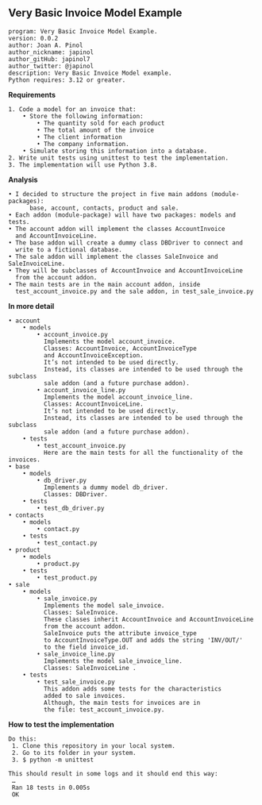 ## Very Basic Invoice Model Example

	program: Very Basic Invoice Model Example.
	version: 0.0.2
	author: Joan A. Pinol
	author_nickname: japinol
	author_gitHub: japinol7
	author_twitter: @japinol
	description: Very Basic Invoice Model example.
	Python requires: 3.12 or greater.


**Requirements**

    1. Code a model for an invoice that:
        • Store the following information:
            • The quantity sold for each product
            • The total amount of the invoice
            • The client information
            • The company information.
        • Simulate storing this information into a database.
    2. Write unit tests using unittest to test the implementation.
    3. The implementation will use Python 3.8.


**Analysis**

    • I decided to structure the project in five main addons (module-packages): 
          base, account, contacts, product and sale.
    • Each addon (module-package) will have two packages: models and tests.
    • The account addon will implement the classes AccountInvoice 
      and AccountInvoiceLine.
    • The base addon will create a dummy class DBDriver to connect and 
      write to a fictional database.
    • The sale addon will implement the classes SaleInvoice and SaleInvoiceLine.
    • They will be subclasses of AccountInvoice and AccountInvoiceLine 
      from the account addon.
    • The main tests are in the main account addon, inside 
      test_account_invoice.py and the sale addon, in test_sale_invoice.py


**In more detail**


    • account
        • models
            • account_invoice.py
              Implements the model account_invoice.
              Classes: AccountInvoice, AccountInvoiceType 
              and AccountInvoiceException.
              It’s not intended to be used directly. 
              Instead, its classes are intended to be used through the subclass 
              sale addon (and a future purchase addon).
            • account_invoice_line.py
              Implements the model account_invoice_line.
              Classes: AccountInvoiceLine.
              It’s not intended to be used directly. 
              Instead, its classes are intended to be used through the subclass 
              sale addon (and a future purchase addon).
        • tests
            • test_account_invoice.py
              Here are the main tests for all the functionality of the invoices.
    • base
        • models
            • db_driver.py
              Implements a dummy model db_driver.
              Classes: DBDriver.
        • tests
            • test_db_driver.py
    • contacts
        • models
            • contact.py
        • tests
            • test_contact.py
    • product
        • models
            • product.py
        • tests
            • test_product.py
    • sale
        • models
            • sale_invoice.py
              Implements the model sale_invoice.
              Classes: SaleInvoice.
              These classes inherit AccountInvoice and AccountInvoiceLine 
              from the account addon.
              SaleInvoice puts the attribute invoice_type 
              to AccountInvoiceType.OUT and adds the string 'INV/OUT/' 
              to the field invoice_id.
            • sale_invoice_line.py
              Implements the model sale_invoice_line.
              Classes: SaleInvoiceLine .
        • tests
            • test_sale_invoice.py
              This addon adds some tests for the characteristics 
              added to sale invoices.
              Although, the main tests for invoices are in 
              the file: test_account_invoice.py.


**How to test the implementation**

	Do this:
	 1. Clone this repository in your local system.
	 2. Go to its folder in your system.
	 3. $ python -m unittest

    This should result in some logs and it should end this way:
	 …
     Ran 18 tests in 0.005s
     OK
